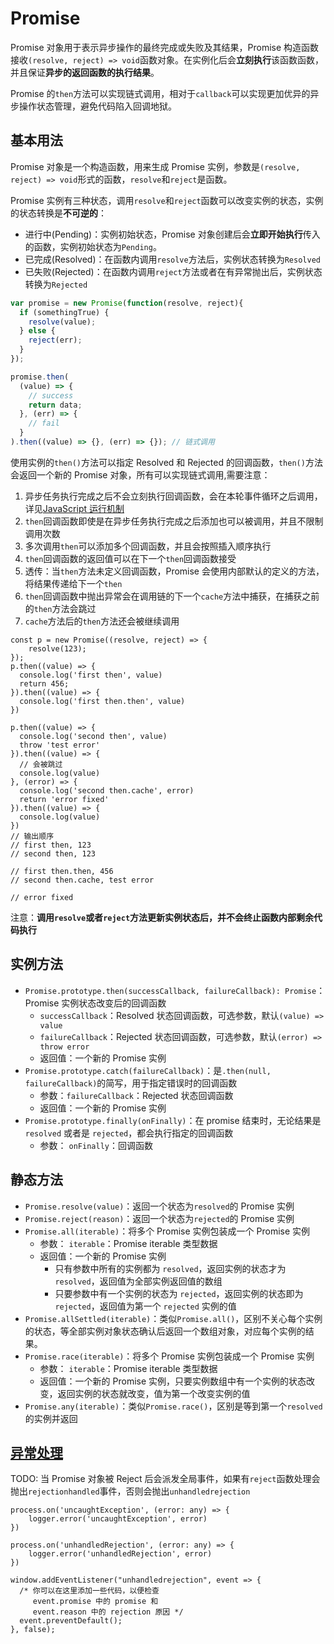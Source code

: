 # Promise

Promise 对象用于表示异步操作的最终完成或失败及其结果，Promise 构造函数接收`(resolve, reject) => void`函数对象。在实例化后会**立刻执行**该函数函数，并且保证**异步的返回函数的执行结果**。

Promise 的`then`方法可以实现链式调用，相对于`callback`可以实现更加优异的异步操作状态管理，避免代码陷入回调地狱。

## 基本用法

Promise 对象是一个构造函数，用来生成 Promise 实例，参数是`(resolve, reject) => void`形式的函数，`resolve`和`reject`是函数。

Promise 实例有三种状态，调用`resolve`和`reject`函数可以改变实例的状态，实例的状态转换是**不可逆的**：

- 进行中(Pending)：实例初始状态，Promise 对象创建后会**立即开始执行**传入的函数，实例初始状态为`Pending`。
- 已完成(Resolved)：在函数内调用`resolve`方法后，实例状态转换为`Resolved`
- 已失败(Rejected)：在函数内调用`reject`方法或者在有异常抛出后，实例状态转换为`Rejected`

```JavaScript
var promise = new Promise(function(resolve, reject){
  if (somethingTrue) {
    resolve(value);
  } else {
    reject(err);
  }
});

promise.then(
  (value) => {
    // success
    return data;
  }, (err) => {
    // fail
  }
).then((value) => {}, (err) => {}); // 链式调用
```

使用实例的`then()`方法可以指定 Resolved 和 Rejected 的回调函数，`then()`方法会返回一个新的 Promise 对象，所有可以实现链式调用,需要注意：

1. 异步任务执行完成之后不会立刻执行回调函数，会在本轮事件循环之后调用，详见[JavaScript 运行机制](../02.Core/05-运行机制.md)
2. `then`回调函数即使是在异步任务执行完成之后添加也可以被调用，并且不限制调用次数
3. 多次调用`then`可以添加多个回调函数，并且会按照插入顺序执行
4. `then`回调函数的返回值可以在下一个`then`回调函数接受
5. 透传：当`then`方法未定义回调函数，Promise 会使用内部默认的定义的方法，将结果传递给下一个`then`
6. `then`回调函数中抛出异常会在调用链的下一个`cache`方法中捕获，在捕获之前的`then`方法会跳过
7. `cache`方法后的`then`方法还会被继续调用

```JS
const p = new Promise((resolve, reject) => {
    resolve(123);
});
p.then((value) => {
  console.log('first then', value)
  return 456;
}).then((value) => {
  console.log('first then.then', value)
})

p.then((value) => {
  console.log('second then', value)
  throw 'test error'
}).then((value) => {
  // 会被跳过
  console.log(value)
}, (error) => {
  console.log('second then.cache', error)
  return 'error fixed'
}).then((value) => {
  console.log(value)
})
// 输出顺序
// first then, 123
// second then, 123

// first then.then, 456
// second then.cache, test error

// error fixed
```

注意：**调用`resolve`或者`reject`方法更新实例状态后，并不会终止函数内部剩余代码执行**

## 实例方法

- `Promise.prototype.then(successCallback, failureCallback): Promise`：Promise 实例状态改变后的回调函数
  - `successCallback`：Resolved 状态回调函数，可选参数，默认`(value) => value`
  - `failureCallback`：Rejected 状态回调函数，可选参数，默认`(error) => throw error`
  - 返回值：一个新的 Promise 实例
- `Promise.prototype.catch(failureCallback)`：是`.then(null, failureCallback)`的简写，用于指定错误时的回调函数
  - 参数：`failureCallback`：Rejected 状态回调函数
  - 返回值：一个新的 Promise 实例
- `Promise.prototype.finally(onFinally)`：在 promise 结束时，无论结果是 `resolved` 或者是 `rejected`，都会执行指定的回调函数
  - 参数： `onFinally`：回调函数

## 静态方法

- `Promise.resolve(value)`：返回一个状态为`resolved`的 Promise 实例
- `Promise.reject(reason)`：返回一个状态为`rejected`的 Promise 实例
- `Promise.all(iterable)`：将多个 Promise 实例包装成一个 Promise 实例
  - 参数： `iterable`：Promise iterable 类型数据
  - 返回值：一个新的 Promise 实例
    - 只有参数中所有的实例都为 `resolved`，返回实例的状态才为 `resolved`，返回值为全部实例返回值的数组
    - 只要参数中有一个实例的状态为 `rejected`，返回实例的状态即为 `rejected`，返回值为第一个 `rejected` 实例的值
- `Promise.allSettled(iterable)`：类似`Promise.all()`，区别不关心每个实例的状态，等全部实例对象状态确认后返回一个数组对象，对应每个实例的结果。
- `Promise.race(iterable)`：将多个 Promise 实例包装成一个 Promise 实例
  - 参数： `iterable`：Promise iterable 类型数据
  - 返回值：一个新的 Promise 实例，只要实例数组中有一个实例的状态改变，返回实例的状态就改变，值为第一个改变实例的值
- `Promise.any(iterable)`：类似`Promise.race()`，区别是等到第一个`resolved`的实例并返回

## [异常处理](../02.Core/06-异常处理.md)

TODO: 当 Promise 对象被 Reject 后会派发全局事件，如果有`reject`函数处理会抛出`rejectionhandled`事件，否则会抛出`unhandledrejection`

```JS
process.on('uncaughtException', (error: any) => {
    logger.error('uncaughtException', error)
})

process.on('unhandledRejection', (error: any) => {
    logger.error('unhandledRejection', error)
})
```

```JS
window.addEventListener("unhandledrejection", event => {
  /* 你可以在这里添加一些代码，以便检查
     event.promise 中的 promise 和
     event.reason 中的 rejection 原因 */
  event.preventDefault();
}, false);


```
